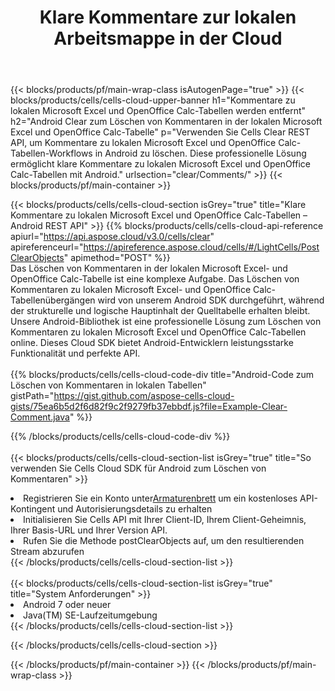 ﻿---
title:  Klare Kommentare zur lokalen Arbeitsmappe in der Cloud
description:  Cloud-APIs und SDKs zum Löschen von Kommentaren zu Microsoft Excel und OpenOffice Calc. Klare Kommentare zu lokalen Tabellenkalkulationen durch die Cells Cloud API. SDK unterstützt verschiedene Entwicklungssprachen. Dazu gehören Android, C#, Go, Java, NodeJS, Perl, PHP, Python, Ruby und Swift.
---
{{< blocks/products/pf/main-wrap-class isAutogenPage="true" >}}
{{< blocks/products/cells/cells-cloud-upper-banner h1="Kommentare zu lokalen Microsoft Excel und OpenOffice Calc-Tabellen werden entfernt" h2="Android Clear zum Löschen von Kommentaren in der lokalen Microsoft Excel und OpenOffice Calc-Tabelle" p="Verwenden Sie Cells Clear REST API, um Kommentare zu lokalen Microsoft Excel und OpenOffice Calc-Tabellen-Workflows in Android zu löschen. Diese professionelle Lösung ermöglicht klare Kommentare zu lokalen Microsoft Excel und OpenOffice Calc-Tabellen mit Android." urlsection="clear/Comments/" >}}
{{< blocks/products/pf/main-container >}}

{{< blocks/products/cells/cells-cloud-section isGrey="true" title="Klare Kommentare zu lokalen Microsoft Excel und OpenOffice Calc-Tabellen – Android REST API" >}}
{{% blocks/products/cells/cells-cloud-api-reference apiurl="https://api.aspose.cloud/v3.0/cells/clear" apireferenceurl="https://apireference.aspose.cloud/cells/#/LightCells/PostClearObjects" apimethod="POST" %}}
<br/>
Das Löschen von Kommentaren in der lokalen Microsoft Excel- und OpenOffice Calc-Tabelle ist eine komplexe Aufgabe. Das Löschen von Kommentaren zu lokalen Microsoft Excel- und OpenOffice Calc-Tabellenübergängen wird von unserem Android SDK durchgeführt, während der strukturelle und logische Hauptinhalt der Quelltabelle erhalten bleibt. Unsere Android-Bibliothek ist eine professionelle Lösung zum Löschen von Kommentaren zu lokalen Microsoft Excel und OpenOffice Calc-Tabellen online. Dieses Cloud SDK bietet Android-Entwicklern leistungsstarke Funktionalität und perfekte API.
<br/>
<br/>
{{% blocks/products/cells/cells-cloud-code-div title="Android-Code zum Löschen von Kommentaren in lokalen Tabellen" gistPath="https://gist.github.com/aspose-cells-cloud-gists/75ea6b5d2f6d82f9c2f9279fb37ebbdf.js?file=Example-Clear-Comment.java" %}}
  
{{% /blocks/products/cells/cells-cloud-code-div %}}
<br/>
<br/>
{{< blocks/products/cells/cells-cloud-section-list isGrey="true" title="So verwenden Sie Cells Cloud SDK für Android zum Löschen von Kommentaren" >}}
<li> Registrieren Sie ein Konto unter<a href="https://dashboard.aspose.cloud/">Armaturenbrett</a> um ein kostenloses API-Kontingent und Autorisierungsdetails zu erhalten</li>
<li>Initialisieren Sie Cells API mit Ihrer Client-ID, Ihrem Client-Geheimnis, Ihrer Basis-URL und Ihrer Version API.</li>
<li>Rufen Sie die Methode postClearObjects auf, um den resultierenden Stream abzurufen</li>
{{< /blocks/products/cells/cells-cloud-section-list >}}
<br/>
<br/>
{{< blocks/products/cells/cells-cloud-section-list isGrey="true" title="System Anforderungen" >}}
<li>Android 7 oder neuer</li>
<li>Java(TM) SE-Laufzeitumgebung</li>
{{< /blocks/products/cells/cells-cloud-section-list >}}

{{< /blocks/products/cells/cells-cloud-section >}}

{{< /blocks/products/pf/main-container >}}
{{< /blocks/products/pf/main-wrap-class >}}
